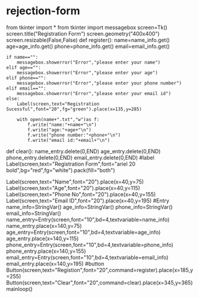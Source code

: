 # rejection-form
from tkinter import *
from tkinter import messagebox
screen=Tk()
screen.title("Registration Form")
screen.geometry("400x400")
screen.resizable(False,False)
def register():
    name=name_info.get()
    age=age_info.get()
    phone=phone_info.get()
    email=email_info.get()

    if name=="":
        messagebox.showerror("Error","please enter your name")
    elif age=="":
        messagebox.showerror("Error","please enter your age")
    elif phone=="":
        messagebox.showerror("Error","please enter your phone number")
    elif email=="":
        messagebox.showerror("Error","please enter your email id")
    else:
        Label(screen,text="Registration Sucessful",font="20",fg="green").place(x=135,y=285)

        with open(name+".txt","w")as f:
            f.write("name:"+name+"\n")
            f.write("age:"+age+"\n")
            f.write("phone number:"+phone+"\n")
            f.write("email id:"+email+"\n")

def clear():
    name_entry.delete(0,END)
    age_entry.delete(0,END)
    phone_entry.delete(0,END)
    email_entry.delete(0,END)
#label
Label(screen,text="Registration Form",font="ariel 20 bold",bg="red",fg="white").pack(fill="both")

Label(screen,text="Name",font="20").place(x=40,y=75)
Label(screen,text="Age",font="20").place(x=40,y=115)
Label(screen,text="Phone No",font="20").place(x=40,y=155)
Label(screen,text="Email ID",font="20").place(x=40,y=195)
#Entry
name_info=StringVar()
age_info=StringVar()
phone_info=StringVar()
email_info=StringVar()
name_entry=Entry(screen,font="10",bd=4,textvariable=name_info)
name_entry.place(x=140,y=75)
age_entry=Entry(screen,font="10",bd=4,textvariable=age_info)
age_entry.place(x=140,y=115)
phone_entry=Entry(screen,font="10",bd=4,textvariable=phone_info)
phone_entry.place(x=140,y=155)
email_entry=Entry(screen,font="10",bd=4,textvariable=email_info)
email_entry.place(x=140,y=195)
#button
Button(screen,text="Registion",font="20",command=register).place(x=185,y=255)
Button(screen,text="Clear",font="20",command=clear).place(x=345,y=365)
mainloop()
